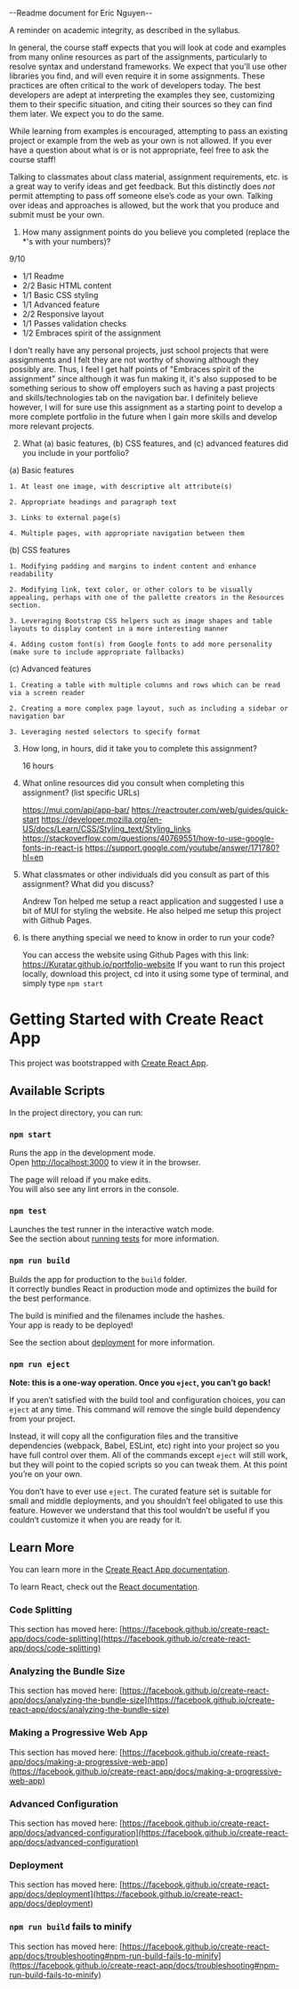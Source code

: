 --Readme document for Eric Nguyen--

A reminder on academic integrity, as described in the syllabus.

In general, the course staff expects that you will look at code and examples from many online resources as part of the assignments, particularly to resolve syntax and understand frameworks. We expect that you'll use other libraries you find, and will even require it in some assignments. These practices are often critical to the work of developers today. The best developers are adept at interpreting the examples they see, customizing them to their specific situation, and citing their sources so they can find them later. We expect you to do the same.

While learning from examples is encouraged, attempting to pass an existing project or example from the web as your own is not allowed. If you ever have a question about what is or is not appropriate, feel free to ask the course staff!

Talking to classmates about class material, assignment requirements, etc. is a great way to verify ideas and get feedback. But this distinctly does *not* permit attempting to pass off someone else’s code as your own. Talking over ideas and approaches is allowed, but the work that you produce and submit must be your own.

1. How many assignment points do you believe you completed (replace the *'s with your numbers)?

9/10
- 1/1 Readme
- 2/2 Basic HTML content
- 1/1 Basic CSS styling
- 1/1 Advanced feature
- 2/2 Responsive layout
- 1/1 Passes validation checks
- 1/2 Embraces spirit of the assignment

I don't really have any personal projects, just school projects that were assignments and I felt they are not worthy of showing although they possibly are. Thus,
I feel I get half points of "Embraces spirit of the assignment" since although it was fun making it, it's also supposed to be something serious to show off
employers such as having a past projects and skills/technologies tab on the navigation bar. I definitely believe however, I will for sure use this assignment
as a starting point to develop a more complete portfolio in the future when I gain more skills and develop more relevant projects.

2. What (a) basic features, (b) CSS features, and (c) advanced features did you include in your portfolio?

(a) Basic features

    1. At least one image, with descriptive alt attribute(s)

    2. Appropriate headings and paragraph text

    3. Links to external page(s)

    4. Multiple pages, with appropriate navigation between them

(b) CSS features

    1. Modifying padding and margins to indent content and enhance readability

    2. Modifying link, text color, or other colors to be visually appealing, perhaps with one of the pallette creators in the Resources section.

    3. Leveraging Bootstrap CSS helpers such as image shapes and table layouts to display content in a more interesting manner

    4. Adding custom font(s) from Google fonts to add more personality (make sure to include appropriate fallbacks)

(c) Advanced features

    1. Creating a table with multiple columns and rows which can be read via a screen reader

    2. Creating a more complex page layout, such as including a sidebar or navigation bar

    3. Leveraging nested selectors to specify format

3. How long, in hours, did it take you to complete this assignment?

    16 hours

4. What online resources did you consult when completing this assignment? (list specific URLs)

    https://mui.com/api/app-bar/
    https://reactrouter.com/web/guides/quick-start
    https://developer.mozilla.org/en-US/docs/Learn/CSS/Styling_text/Styling_links
    https://stackoverflow.com/questions/40769551/how-to-use-google-fonts-in-react-js
    https://support.google.com/youtube/answer/171780?hl=en

5. What classmates or other individuals did you consult as part of this assignment? What did you discuss?

    Andrew Ton helped me setup a react application and suggested I use a bit of MUI for styling the website.
    He also helped me setup this project with Github Pages.

6. Is there anything special we need to know in order to run your code?

    You can access the website using Github Pages with this link: https://Kuratar.github.io/portfolio-website
    If you want to run this project locally, download this project, cd into it using some type of terminal, 
    and simply type `npm start`

# Getting Started with Create React App

This project was bootstrapped with [Create React App](https://github.com/facebook/create-react-app).

## Available Scripts

In the project directory, you can run:

### `npm start`

Runs the app in the development mode.\
Open [http://localhost:3000](http://localhost:3000) to view it in the browser.

The page will reload if you make edits.\
You will also see any lint errors in the console.

### `npm test`

Launches the test runner in the interactive watch mode.\
See the section about [running tests](https://facebook.github.io/create-react-app/docs/running-tests) for more information.

### `npm run build`

Builds the app for production to the `build` folder.\
It correctly bundles React in production mode and optimizes the build for the best performance.

The build is minified and the filenames include the hashes.\
Your app is ready to be deployed!

See the section about [deployment](https://facebook.github.io/create-react-app/docs/deployment) for more information.

### `npm run eject`

**Note: this is a one-way operation. Once you `eject`, you can’t go back!**

If you aren’t satisfied with the build tool and configuration choices, you can `eject` at any time. This command will remove the single build dependency from your project.

Instead, it will copy all the configuration files and the transitive dependencies (webpack, Babel, ESLint, etc) right into your project so you have full control over them. All of the commands except `eject` will still work, but they will point to the copied scripts so you can tweak them. At this point you’re on your own.

You don’t have to ever use `eject`. The curated feature set is suitable for small and middle deployments, and you shouldn’t feel obligated to use this feature. However we understand that this tool wouldn’t be useful if you couldn’t customize it when you are ready for it.

## Learn More

You can learn more in the [Create React App documentation](https://facebook.github.io/create-react-app/docs/getting-started).

To learn React, check out the [React documentation](https://reactjs.org/).

### Code Splitting

This section has moved here: [https://facebook.github.io/create-react-app/docs/code-splitting](https://facebook.github.io/create-react-app/docs/code-splitting)

### Analyzing the Bundle Size

This section has moved here: [https://facebook.github.io/create-react-app/docs/analyzing-the-bundle-size](https://facebook.github.io/create-react-app/docs/analyzing-the-bundle-size)

### Making a Progressive Web App

This section has moved here: [https://facebook.github.io/create-react-app/docs/making-a-progressive-web-app](https://facebook.github.io/create-react-app/docs/making-a-progressive-web-app)

### Advanced Configuration

This section has moved here: [https://facebook.github.io/create-react-app/docs/advanced-configuration](https://facebook.github.io/create-react-app/docs/advanced-configuration)

### Deployment

This section has moved here: [https://facebook.github.io/create-react-app/docs/deployment](https://facebook.github.io/create-react-app/docs/deployment)

### `npm run build` fails to minify

This section has moved here: [https://facebook.github.io/create-react-app/docs/troubleshooting#npm-run-build-fails-to-minify](https://facebook.github.io/create-react-app/docs/troubleshooting#npm-run-build-fails-to-minify)
